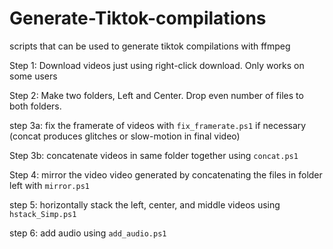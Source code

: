 # Generate-Tiktok-compilations
scripts that can be used to generate tiktok compilations with ffmpeg


Step 1: Download videos just using right-click download. Only works on some users

Step 2: Make two folders, Left and Center. Drop even number of files to both folders.

step 3a: fix the framerate of videos with `fix_framerate.ps1` if necessary (concat produces glitches or slow-motion in final video)

Step 3b: concatenate videos in same folder together using `concat.ps1`

Step 4: mirror the video video generated by concatenating the files in folder left with `mirror.ps1`

step 5: horizontally stack the left, center, and middle videos using `hstack_Simp.ps1`

step 6: add audio using `add_audio.ps1`



